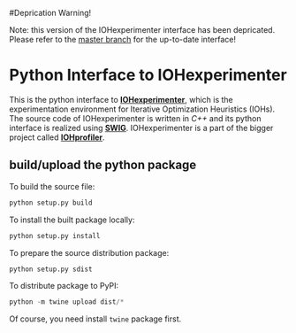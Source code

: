 #Deprication Warning!

Note: this version of the IOHexperimenter interface has been depricated. Please refer to the [master branch](https://github.com/IOHprofiler/IOHexperimenter) for the up-to-date interface!

# Python Interface to IOHexperimenter

This is the python interface to [__IOHexperimenter__](https://github.com/IOHprofiler/IOHexperimenter), which is the experimentation environment for Iterative Optimization Heuristics (IOHs). The source code of IOHexperimenter is written in _C++_ and its python interface is realized using [__SWIG__](http://www.swig.org/). IOHexperimenter is a part of the bigger project called [__IOHprofiler__](https://iohprofiler.github.io/).

## build/upload the python package

To build the source file:

```python
python setup.py build
```

To install the built package locally:

```python
python setup.py install
```

To prepare the source distribution package:

```python
python setup.py sdist
```

To distribute package to PyPI:

```python
python -m twine upload dist/*
```

Of course, you need install `twine` package first.
